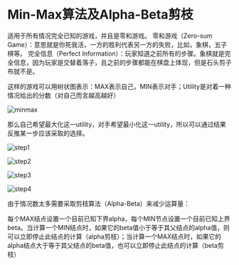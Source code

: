 # Min-Max算法及Alpha-Beta剪枝


适用于所有情况完全已知的游戏，并且是零和游戏。
零和游戏（Zero-sum Game）：意思就是你死我活，一方的胜利代表另一方的失败，比如，象棋，五子棋等。 完全信息（Perfect Information）：玩家知道之前所有的步骤。象棋就是完全信息，因为玩家是交替着落子，且之前的步骤都能在棋盘上体现，但是石头剪子布就不是。

这样的游戏可以用树状图表示：MAX表示自己，MIN表示对手；Utility是对着一种情况给出的分数（对自己而言越高越好）

![](https://i.loli.net/2020/12/26/25mVeYwD6CBXITh.jpg "minmax")

那么自己希望最大化这一utility，对手希望最小化这一utility，所以可以通过结果反推某一步应该采取的选择。

![](https://i.loli.net/2020/12/26/Lj4VviFS5cdZJ3N.jpg "step1")

![](https://i.loli.net/2020/12/26/4npYIBkPti13qAv.jpg "step2")

![](https://i.loli.net/2020/12/26/TPBDU5KYiZkStcA.jpg "step3")

![](https://i.loli.net/2020/12/26/DOkltoeCxNwXc6G.jpg "step4")

由于情况数太多需要采取剪枝算法（Alpha-Beta）来减少运算量：

每个MAX结点设置一个目前已知下界alpha，每个MIN节点设置一个目前已知上界beta。当计算一个MIN结点时，如果它的beta值小于等于其父结点的alpha值，则可以立即停止此结点的计算（alpha剪枝）；当计算一个MAX结点时，如果它的alpha结点大于等于其父结点的beta值，也可以立即停止此结点的计算（beta剪枝）
